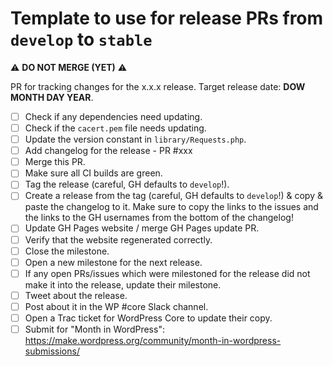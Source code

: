 Template to use for release PRs from `develop` to `stable`
===========================================================

:warning: **DO NOT MERGE (YET)** :warning:

PR for tracking changes for the x.x.x release. Target release date: **DOW MONTH DAY YEAR**.
- [ ] Check if any dependencies need updating.
- [ ] Check if the `cacert.pem` file needs updating.
- [ ] Update the version constant in `library/Requests.php`.
- [ ] Add changelog for the release - PR #xxx
- [ ] Merge this PR.
- [ ] Make sure all CI builds are green.
- [ ] Tag the release (careful, GH defaults to `develop`!).
- [ ] Create a release from the tag (careful, GH defaults to `develop`!) & copy & paste the changelog to it.
    Make sure to copy the links to the issues and the links to the GH usernames from the bottom of the changelog!
- [ ] Update GH Pages website / merge GH Pages update PR.
- [ ] Verify that the website regenerated correctly.
- [ ] Close the milestone.
- [ ] Open a new milestone for the next release.
- [ ] If any open PRs/issues which were milestoned for the release did not make it into the release, update their milestone.
- [ ] Tweet about the release.
- [ ] Post about it in the WP #core Slack channel.
- [ ] Open a Trac ticket for WordPress Core to update their copy.
- [ ] Submit for "Month in WordPress": https://make.wordpress.org/community/month-in-wordpress-submissions/
